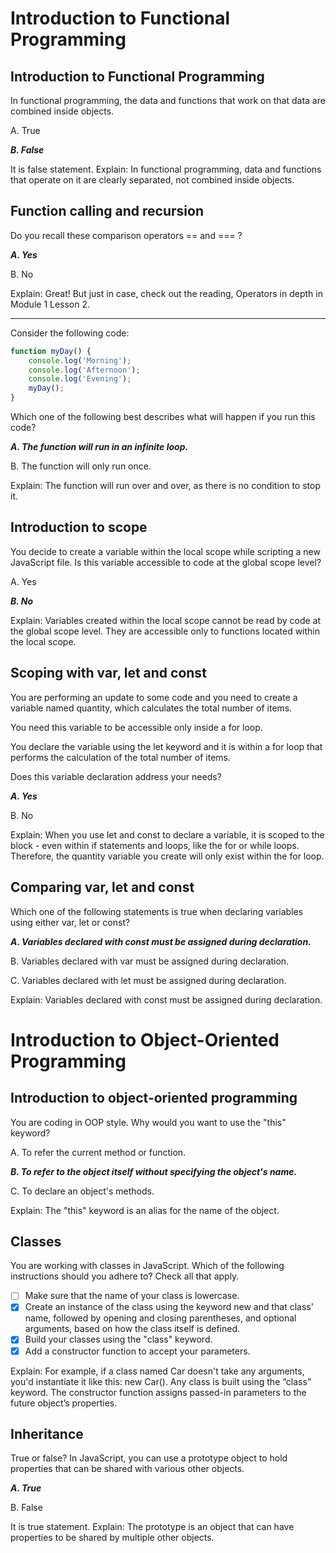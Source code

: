 # Introduction to Functional Programming
## Introduction to Functional Programming
In functional programming, the data and functions that work on that data are combined inside objects.  

A. True

***B. False***

It is false statement. Explain: In functional programming, data and functions that operate on it are clearly separated, not combined inside objects.
## Function calling and recursion
Do you recall these comparison operators == and ===    ?

***A. Yes***

B. No

Explain: Great! But just in case, check out the reading, Operators in depth in Module 1 Lesson 2.

<hr>

Consider the following code:
```js
function myDay() {
    console.log('Morning');
    console.log('Afternoon');
    console.log('Evening');
    myDay();
}
```
Which one of the following best describes what will happen if you run this code?

***A. The function will run in an infinite loop.***

B. The function will only run once.

Explain: The function will run over and over, as there is no condition to stop it.
## Introduction to scope
You decide to create a variable within the local scope while scripting a new JavaScript file. Is this variable accessible to code at the global scope level? 

A. Yes

***B. No***

Explain: Variables created within the local scope cannot be read by code at the global scope level. They are accessible only to functions located within the local scope.  
## Scoping with var, let and const
You are performing an update to some code and you need to create a variable named quantity, which calculates the total number of items.

You need this variable to be accessible only inside a for loop. 

You declare the variable using the let keyword and it is within a for loop that performs the calculation of the total number of items. 

Does this variable declaration address your needs?

***A. Yes***

B. No

Explain: When you use let and const to declare a variable, it is scoped to the block - even within if statements and loops, like the for or while loops. Therefore, the quantity variable you create will only exist within the for loop.  
## Comparing var, let and const
Which one of the following statements is true when declaring variables using either var, let or const?

***A. Variables declared with const must be assigned during declaration.***

B. Variables declared with var must be assigned during declaration.

C. Variables declared with let must be assigned during declaration.

Explain: Variables declared with const must be assigned during declaration.
# Introduction to Object-Oriented Programming
## Introduction to object-oriented programming
You are coding in OOP style. Why would you want to use the "this" keyword?

A. To refer the current method or function.

***B. To refer to the object itself without specifying the object's name.***

C. To declare an object's methods.

Explain: The "this" keyword is an alias for the name of the object.
## Classes
You are working with classes in JavaScript. Which of the following instructions should you adhere to? Check all that apply.

- [ ] Make sure that the name of your class is lowercase.
- [X] Create an instance of the class using the keyword new and that class' name, followed by opening and closing parentheses, and optional arguments, based on how the class itself is defined.
- [X] Build your classes using the "class" keyword.
- [X] Add a constructor function to accept your parameters.

Explain: For example, if a class named Car doesn't take any arguments, you'd instantiate it like this: new Car(). Any class is built using the “class” keyword. The constructor function assigns passed-in parameters to the future object’s properties.
## Inheritance
True or false? In JavaScript, you can use a prototype object to hold properties that can be shared with various other objects.  

***A. True***

B. False

It is true statement. Explain: The prototype is an object that can have properties to be shared by multiple other objects.